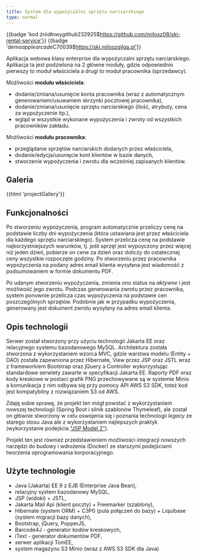 ```yaml
---
title: System dla wypożyczalni sprzętu narciarskiego
type: normal
---
```


{{badge 'kod źródłowy$github$232925$https://github.com/milosz08/ski-rental-service'}}
{{badge 'demo$applearcade$C70039$https://ski.miloszgilga.pl'}}

Aplikacja webowa klasy enterprise dla wypożyczalni sprzętu narciarskiego. Aplikacja ta jest podzielona na 2 główne
moduły, gdzie odpowiednio pierwszy to moduł właściciela a drugi to moduł pracownika (sprzedawcy).

Możliwości **modułu właściciela**:

- dodanie/zmiana/usunięcie konta pracownika (wraz z automatycznym generowaniem/usuwaniem skrzynki pocztowej pracownika),
- dodanie/zmiana/usunięcie sprzętu narciarskiego (ilość, atrybuty, cena za wypożyczenie itp.),
- wgląd w wszystkie wykonane wypożyczenia i zwroty od wszystkich pracowników zakładu.

Możliwości **modułu pracownika**:

- przeglądanie sprzętów narciarskich dodanych przez właściciela,
- dodanie/edycja/usunięcie kont klientów w bazie danych,
- stworzenie wypożyczenia i zwrotu dla wcześniej zapisanych klientów.

## Galeria

{{html 'projectGallery'}}

## Funkcjonalności

Po stworzeniu wypożyczenia, program automatycznie przeliczy cenę na podstawie liczby dni wypożyczenia (która ustawiana
jest przez właściciela dla każdego sprzętu narciarskiego). System przelicza cenę na podstawie najkorzystniejszych
warunków, tj. jeśli sprzęt jest wypoyczony przez więcej niż jeden dzień, pobierze on cene za dzień oraz doliczy do
ostatecznej ceny wszystkie rozpoczęte godziny. Po stworzeniu przez pracownika wypożyczenia na podany adres email klienta
wysyłana jest wiadomość z podsumowaniem w formie dokumentu PDF.

Po udanym stworzeniu wypożyczenia, zmienia ono status na _aktywne_ i jest możliwość jego zwrotu. Podczas generowania
zwrotu przez pracownika, system ponownie przelicza czas wypożyczenia na podstawie cen poszczególnych sprzętów. Podobnie
jak w przypadku wypożyczenia, generowany jest dokument zwrotu wysyłany na adres email klienta.

## Opis technologii

Serwer został stworzony przy użyciu technologii Jakarta EE oraz relacyjnego systemu bazodanowego MySQL. Architektura
została stworzona z wykorzystaniem wzorca MVC, gdzie warstwa modelu (Entity + DAO) została zapewniona przez Hibernate,
View przez JSP oraz JSTL wraz z frameworkiem Bootstrap oraz jQuery a Controller wykorzystując standardowe serwlety
zawarte w specyfikacji Jakarta EE. Raporty PDF oraz kody kreskowe w postaci grafik PNG przechowywane są w systemie Minio
a komunikacja z nim odbywa się przy pomocy API AWS S3 SDK, toteż kod jest kompatybilny z rozwiązaniem S3 od AWS.

Zdaję sobie sprawę, że projekt ten mógł powstać z wykorzystaniem nowszej technologii (Spring Boot i silnik szablonów
Thymeleaf), ale został on głównie stworzony w celu oswojenia się i poznania technologii _legacy_ ze starego stosu Java
ale z wykorzystaniem najlepszych praktyk (wykorzystanie podejścia
["JSP Model 2"](https://en.wikipedia.org/wiki/JSP_model_2_architecture)).

Projekt ten jest również przedstawieniem możliwości integracji nowszych narzędzi do budowy i wdrożenia (Docker) ze
starszymi podejściami tworzenia oprogramowania korporacyjnego.

## Użyte technologie

- Java (Jakarta) EE 9 z EJB (Enterprise Java Bean),
- relacyjny system bazodanowy MySQL,
- JSP (widoki) + JSTL,
- Jakarta Mail Api (klient poczty) + Freemarker (szablony),
- Hibernate (system ORM) + C3P0 (pula połączeń do bazy) + Liquibase (system migracji bazy danych),
- Bootstrap, jQuery, PopperJS,
- Barcode4J - generator kodów kreskowych,
- iText - generator dokumentów PDF,
- serwer aplikacji TomEE,
- system magazynu S3 Minio (wraz z AWS S3 SDK dla Java)
